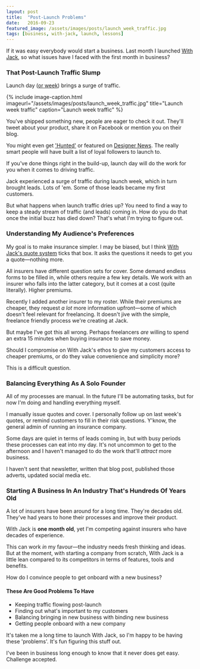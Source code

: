 ```yaml
---
layout: post
title:  "Post-Launch Problems"
date:   2016-09-23
featured_image: /assets/images/posts/launch_week_traffic.jpg
tags: [business, with-jack, launch, lessons]
---
```


If it was easy everybody would start a business. Last month I launched <a href="https://withjack.co.uk">With Jack</a>, so what issues have I faced with the first month in business?

### That Post-Launch Traffic Slump

Launch day (<a href="http://iamashley.co.uk/2016/09/06/launch-week/">or week</a>) brings a surge of traffic.

{% include image-caption.html imageurl="/assets/images/posts/launch_week_traffic.jpg" title="Launch week traffic" caption="Launch week traffic" %}

You've shipped something new, people are eager to check it out. They'll tweet about your product, share it on Facebook or mention you on their blog.

You might even get <a href="https://www.producthunt.com/tech/insurance-by-jack">'Hunted'</a> or featured on <a href="https://www.designernews.co/stories/73720-site-design-jack--bespoke-business-insurance-for-freelance-creatives">Designer News</a>. The really smart people will have built a list of loyal followers to launch to.

If you've done things right in the build-up, launch day will do the work for you when it comes to driving traffic.

Jack experienced a surge of traffic during launch week, which in turn brought leads. Lots of 'em. Some of those leads became my first customers.

But what happens when launch traffic dries up? You need to find a way to keep a steady stream of traffic (and leads) coming in. How do you do that once the initial buzz has died down? That's what I'm trying to figure out.

### Understanding My Audience's Preferences

My goal is to make insurance simpler. I may be biased, but I think <a href="https://withjack.co.uk/quote">With Jack's quote system</a> ticks that box. It asks the questions it needs to get you a quote—nothing more.

All insurers have different question sets for cover. Some demand endless forms to be filled in, while others require a few key details. We work with an insurer who falls into the latter category, but it comes at a cost (quite literally). Higher premiums.

Recently I added another insurer to my roster. While their premiums are cheaper, they request _a lot_ more information upfront—some of which doesn't feel relevant for freelancing. It doesn't jive with the simple, freelance friendly process we're creating at Jack.

But maybe I've got this all wrong. Perhaps freelancers _are_ willing to spend an extra 15 minutes when buying insurance to save money.

Should I compromise on With Jack's ethos to give my customers access to cheaper premiums, or do they value convenience and simplicity more?

This is a difficult question.

### Balancing Everything As A Solo Founder

All of my processes are manual. In the future I'll be automating tasks, but for now I'm doing and handling everything myself.

I manually issue quotes and cover. I personally follow up on last week's quotes, or remind customers to fill in their risk questions. Y'know, the general admin of running an insurance company.

Some days are quiet in terms of leads coming in, but with busy periods these processes can eat into my day. It's not uncommon to get to the afternoon and I haven't managed to do the work that'll _attract_ more business.

I haven't sent that newsletter, written that blog post, published those adverts, updated social media etc.

### Starting A Business In An Industry That's Hundreds Of Years Old

A lot of insurers have been around for a long time. They're decades old. They've had years to hone their processes and improve their product.

With Jack is __one month old__, yet I'm competing against insurers who have decades of experience.

This can work _in_ my favour—the industry needs fresh thinking and ideas. But at the moment, with starting a company from scratch, With Jack is a little lean compared to its competitors in terms of features, tools and benefits.

How do I convince people to get onboard with a new business?

#### These Are Good Problems To Have

* Keeping traffic flowing post-launch
* Finding out what's important to my customers
* Balancing bringing in new business with binding new business
* Getting people onboard with a new company

It's taken me a long time to launch With Jack, so I'm happy to be having these 'problems'. It's fun figuring this stuff out.

I've been in business long enough to know that it never does get easy. Challenge accepted.
